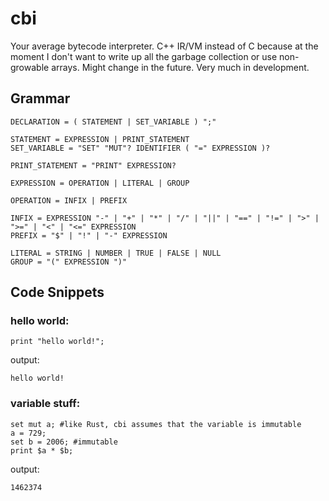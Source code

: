 # cbi #

Your average bytecode interpreter. C++ IR/VM instead of C because at the moment I don't want to write up all the garbage collection or use non-growable arrays. Might change in the future.
Very much in development.


## Grammar ##
```
DECLARATION = ( STATEMENT | SET_VARIABLE ) ";"

STATEMENT = EXPRESSION | PRINT_STATEMENT
SET_VARIABLE = "SET" "MUT"? IDENTIFIER ( "=" EXPRESSION )?

PRINT_STATEMENT = "PRINT" EXPRESSION?

EXPRESSION = OPERATION | LITERAL | GROUP

OPERATION = INFIX | PREFIX

INFIX = EXPRESSION "-" | "+" | "*" | "/" | "||" | "==" | "!=" | ">" | ">=" | "<" | "<=" EXPRESSION
PREFIX = "$" | "!" | "-" EXPRESSION

LITERAL = STRING | NUMBER | TRUE | FALSE | NULL
GROUP = "(" EXPRESSION ")"
```

## Code Snippets ##

### hello world: ###
```
print "hello world!";
```
output:
```
hello world!
```
### variable stuff: ###
```
set mut a; #like Rust, cbi assumes that the variable is immutable
a = 729;
set b = 2006; #immutable
print $a * $b;
```
output:
```
1462374
```

